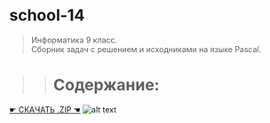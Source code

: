 # school-14
>Информатика 9 класс.  
Сборник задач с решением и исходниками на языке Pascal.

>># Содержание:  
  
[☛ СКАЧАТЬ .ZIP ☚](https://github.com/ialeksii/school-14/archive/main.zip)
![alt text](https://avatars.mds.yandex.net/get-zen_doc/35845/pub_5dc6e7cc089979742c129874_5dc6f27e1b50cd22ca7adc24/scale_1200)
